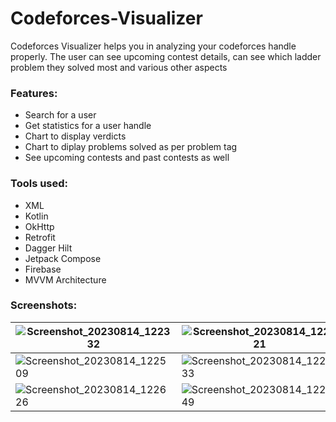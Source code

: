 # Codeforces-Visualizer
Codeforces Visualizer helps you in analyzing your codeforces handle properly. The user can see upcoming contest details, can see which ladder problem they solved most and various other aspects

### Features:
* Search for a user
* Get statistics for a user handle
* Chart to display verdicts
* Chart to diplay problems solved as per problem tag
* See upcoming contests and past contests as well

### Tools used:
* XML
* Kotlin
* OkHttp
* Retrofit
* Dagger Hilt
* Jetpack Compose
* Firebase
* MVVM Architecture

### Screenshots:
| ![Screenshot_20230814_122332](https://github.com/nickel-28/Codeforces-Visualizer/assets/84437844/922c15e3-fd02-4d8d-b92e-99ba1691cde5)                          | ![Screenshot_20230814_122421](https://github.com/nickel-28/Codeforces-Visualizer/assets/84437844/c2238273-94f0-4268-ba61-45a74ca9f475)                            | ![Screenshot_20230814_122445](https://github.com/nickel-28/Codeforces-Visualizer/assets/84437844/c07eb7d9-e730-44dc-8e06-3c954a8a8c92)                                     |
| ----------------------------------- | ----------------------------------- | ------------------------------------------- |
| ![Screenshot_20230814_122509](https://github.com/nickel-28/Codeforces-Visualizer/assets/84437844/c48d4836-80d9-4825-b006-0a0de6e99ddd) | ![Screenshot_20230814_122533](https://github.com/nickel-28/Codeforces-Visualizer/assets/84437844/3cdf0e34-9bbc-42d6-8103-b91255f63567) | ![Screenshot_20230814_122601](https://github.com/nickel-28/Codeforces-Visualizer/assets/84437844/383e1915-a102-4068-ad13-0962e145953b) |
| ![Screenshot_20230814_122626](https://github.com/nickel-28/Codeforces-Visualizer/assets/84437844/f4bad387-036b-40cb-940e-b08d2ecb274c) | ![Screenshot_20230814_122649](https://github.com/nickel-28/Codeforces-Visualizer/assets/84437844/9cc3570f-0aad-4a56-be30-ce8b8cdd3ce4) | ![Screenshot_20230814_122717](https://github.com/nickel-28/Codeforces-Visualizer/assets/84437844/1d1f641d-459b-4602-9e06-7fab2e1006db) |




